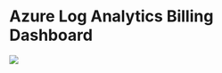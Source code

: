 # Azure Log Analytics Billing Dashboard

<a href="https://portal.azure.com/#create/Microsoft.Template/uri/https%3A%2F%2Fraw.githubusercontent.com%2FAzureArchitecture%2Fazure-deploy%2Fmaster%2Fcode%2Finfrastructure%2Farm%2F%2Fautomation%2Fdashboards%2Fla-billing-dashboard.json" target="_blank">
    <img src="http://azuredeploy.net/deploybutton.png"/>
</a>
